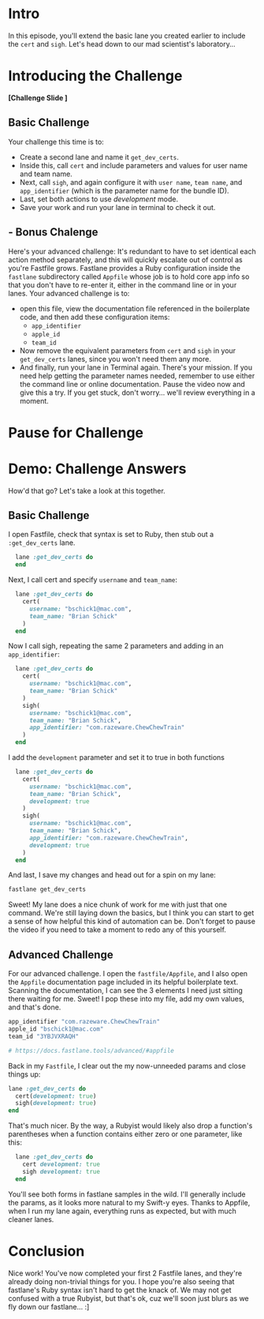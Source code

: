 # Intro
In this episode, you'll extend the basic lane you created earlier to include the `cert` and `sigh`. Let's head down to our mad scientist's laboratory…
# Introducing the Challenge
**[Challenge Slide ]**
## Basic Challenge
<!-- 
Tim, I haven't set up the slides for this challenge, but I've included all code inline for now.
 -->
Your challenge this time is to:
- Create a second lane and name it `get_dev_certs`.
- Inside this, call `cert` and include parameters and values for user name and team name.
- Next, call `sigh`, and again configure it with `user name`, `team name`, and `app_identifier` (which is the parameter name for the bundle ID). 
- Last, set both actions to use *development*  mode.
- Save your work and run your lane in terminal to check it out.
## - Bonus Chalenge
Here's your advanced challenge:
It's redundant to have to set identical each action method separately, and this will quickly escalate out of control as you're Fastfile grows. 
Fastlane provides a Ruby configuration inside the `fastlane` subdirectory called `Appfile` whose job is to hold core app info so that you don't have to re-enter it, either in the command line or in your lanes. 
Your advanced challenge is to:
- open this file, view the  documentation file referenced in the boilerplate code, and then add these configuration items:
	- `app_identifier`
	- `apple_id`
	- `team_id`
- Now remove the equivalent parameters from `cert` and `sigh` in your `get_dev_certs` lanes, since you won't need them any more. 
- And finally, run your lane in Terminal again.
There's your mission. If you need help getting the parameter names needed, remember to use either the command line or online documentation.
Pause the video now and give this a try. If you get stuck, don't worry… we'll review everything in a moment.
# Pause for Challenge
# Demo: Challenge Answers
How'd that go? Let's take a look at this together.
## Basic Challenge
I open Fastfile, check that syntax is set to Ruby, then stub out a `:get_dev_certs` lane.
```ruby
  lane :get_dev_certs do
  end
```
Next, I call cert and specify `username` and `team_name`:
```ruby
  lane :get_dev_certs do
    cert(
      username: "bschick1@mac.com",
      team_name: "Brian Schick"
    )
  end 
```
Now I call sigh, repeating the same 2 parameters and adding in an `app_identifier`:
```ruby
  lane :get_dev_certs do
    cert(
      username: "bschick1@mac.com",
      team_name: "Brian Schick"
    )
    sigh(
      username: "bschick1@mac.com",
      team_name: "Brian Schick",
      app_identifier: "com.razeware.ChewChewTrain"
    )
  end 
```
I add the `development` parameter and set it to true in both functions 
```ruby
  lane :get_dev_certs do
    cert(
      username: "bschick1@mac.com",
      team_name: "Brian Schick",
      development: true
    )
    sigh(
      username: "bschick1@mac.com",
      team_name: "Brian Schick",
      app_identifier: "com.razeware.ChewChewTrain",
      development: true
    )
  end 
```
And last, I save my changes and head out for a spin on my lane: 
```ruby
fastlane get_dev_certs
```
Sweet! My lane does a nice chunk of work for me with just that one command. We're still laying down the basics, but I think you can start to get a sense of how helpful this kind of automation can be. 
Don't forget to pause the video if you need to take a moment to redo any of this yourself.
## Advanced Challenge
For our advanced challenge. I open the `fastfile/Appfile`, and I also open the `Appfile` documentation page included in its helpful boilerplate text.
Scanning the documentation, I can see the 3 elements I need just sitting there waiting for me. Sweet! I pop these into my file, add my own values, and that's done.
```ruby
app_identifier "com.razeware.ChewChewTrain"
apple_id "bschick1@mac.com"
team_id "3YBJVXRAQH"

# https://docs.fastlane.tools/advanced/#appfile
```
Back in my `Fastfile`,  I clear out the my now-unneeded params and close things up:
```ruby
lane :get_dev_certs do
  cert(development: true)
  sigh(development: true)
end 
```
That's much nicer. By the way, a Rubyist would likely also drop a function's parentheses when a function contains either zero or one parameter, like this:
```ruby
  lane :get_dev_certs do
    cert development: true
    sigh development: true
  end 
```
You'll see both forms in fastlane samples in the wild. I'll generally include the params, as it looks more natural to my Swift-y eyes.
Thanks to Appfile, when I run my lane again, everything runs as expected, but with much cleaner lanes.
# Conclusion
Nice work! You've now completed your first 2 Fastfile lanes, and they're already doing non-trivial things for you. I hope you're also seeing that fastlane's Ruby syntax isn't hard to get the knack of. We may not get confused with a true Rubyist, but that's ok, cuz we'll soon just blurs as we fly down our fastlane… :]